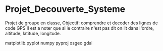 # Projet_Decouverte_Systeme
Projet de groupe en classe, Objectif: comprendre et decoder des lignes de code GPS
Il est a noter que si le contraire n'est pas dit on lit dans l'ordre, altitude, latitude, longitude.

matplotlib.pyplot
numpy
pyproj
osgeo
gdal
